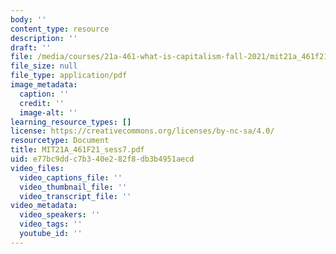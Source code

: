 ```yaml
---
body: ''
content_type: resource
description: ''
draft: ''
file: /media/courses/21a-461-what-is-capitalism-fall-2021/mit21a_461f21_sess7.pdf
file_size: null
file_type: application/pdf
image_metadata:
  caption: ''
  credit: ''
  image-alt: ''
learning_resource_types: []
license: https://creativecommons.org/licenses/by-nc-sa/4.0/
resourcetype: Document
title: MIT21A_461F21_sess7.pdf
uid: e77bc9dd-c7b3-40e2-82f8-db3b4951aecd
video_files:
  video_captions_file: ''
  video_thumbnail_file: ''
  video_transcript_file: ''
video_metadata:
  video_speakers: ''
  video_tags: ''
  youtube_id: ''
---
```

